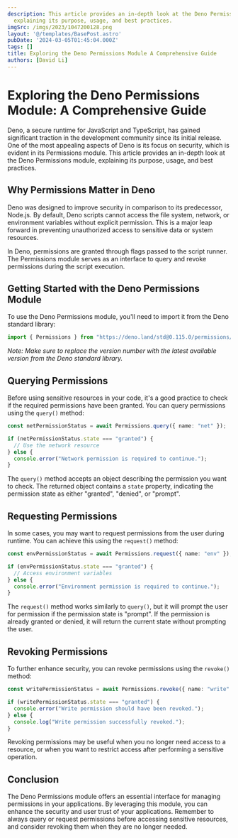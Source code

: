 ```yaml
---
description: This article provides an in-depth look at the Deno Permissions module,
  explaining its purpose, usage, and best practices.
imgSrc: /imgs/2023/1047200128.png
layout: '@/templates/BasePost.astro'
pubDate: '2024-03-05T01:45:04.000Z'
tags: []
title: Exploring the Deno Permissions Module A Comprehensive Guide
authors: [David Li]
---
```


# Exploring the Deno Permissions Module: A Comprehensive Guide

Deno, a secure runtime for JavaScript and TypeScript, has gained significant traction in the development community since its initial release. One of the most appealing aspects of Deno is its focus on security, which is evident in its Permissions module. This article provides an in-depth look at the Deno Permissions module, explaining its purpose, usage, and best practices.

## Why Permissions Matter in Deno

Deno was designed to improve security in comparison to its predecessor, Node.js. By default, Deno scripts cannot access the file system, network, or environment variables without explicit permission. This is a major leap forward in preventing unauthorized access to sensitive data or system resources.

In Deno, permissions are granted through flags passed to the script runner. The Permissions module serves as an interface to query and revoke permissions during the script execution.

## Getting Started with the Deno Permissions Module

To use the Deno Permissions module, you'll need to import it from the Deno standard library:

```typescript
import { Permissions } from "https://deno.land/std@0.115.0/permissions/mod.ts";
```

*Note: Make sure to replace the version number with the latest available version from the Deno standard library.*

## Querying Permissions

Before using sensitive resources in your code, it's a good practice to check if the required permissions have been granted. You can query permissions using the `query()` method:

```typescript
const netPermissionStatus = await Permissions.query({ name: "net" });

if (netPermissionStatus.state === "granted") {
  // Use the network resource
} else {
  console.error("Network permission is required to continue.");
}
```

The `query()` method accepts an object describing the permission you want to check. The returned object contains a `state` property, indicating the permission state as either "granted", "denied", or "prompt".

## Requesting Permissions

In some cases, you may want to request permissions from the user during runtime. You can achieve this using the `request()` method:

```typescript
const envPermissionStatus = await Permissions.request({ name: "env" });

if (envPermissionStatus.state === "granted") {
  // Access environment variables
} else {
  console.error("Environment permission is required to continue.");
}
```

The `request()` method works similarly to `query()`, but it will prompt the user for permission if the permission state is "prompt". If the permission is already granted or denied, it will return the current state without prompting the user.

## Revoking Permissions

To further enhance security, you can revoke permissions using the `revoke()` method:

```typescript
const writePermissionStatus = await Permissions.revoke({ name: "write" });

if (writePermissionStatus.state === "granted") {
  console.error("Write permission should have been revoked.");
} else {
  console.log("Write permission successfully revoked.");
}
```

Revoking permissions may be useful when you no longer need access to a resource, or when you want to restrict access after performing a sensitive operation.

## Conclusion

The Deno Permissions module offers an essential interface for managing permissions in your applications. By leveraging this module, you can enhance the security and user trust of your applications. Remember to always query or request permissions before accessing sensitive resources, and consider revoking them when they are no longer needed.